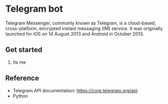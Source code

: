 # Telegram bot

Telegram Messenger, commonly known as Telegram, is a cloud-based, cross-platform, encrypted instant messaging (IM) service. It was originally launched for iOS on 14 August 2013 and Android in October 2013.

## Get started

1. Its me

## Reference

- Telegram API documentation: <https://core.telegram.org/api>
- Python
